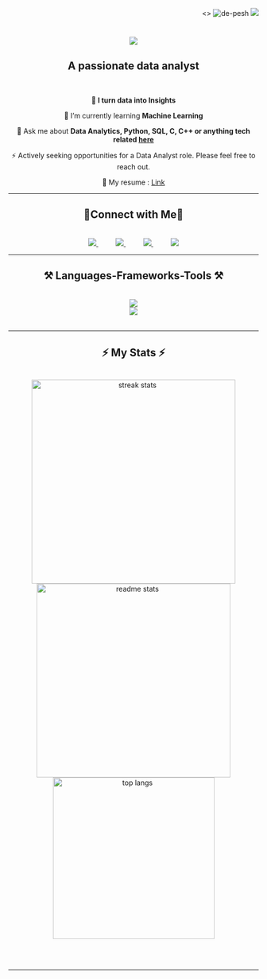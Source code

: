 <p align="right"> 
<>    <img src="https://komarev.com/ghpvc/?username=de-pesh&label=Profile%20views&color=0e75b6&style=plastic" alt="de-pesh" /> 
    <a href="https://visitcount.itsvg.in">
  <img src="https://visitcount.itsvg.in/api?id=bibhushansaakha&label=Profile%20Views&color=1&icon=3&pretty=true"/>
    </a>
</p>
<h1 align="center">
    <img src="https://readme-typing-svg.herokuapp.com/?font=Righteous&size=35&center=true&vCenter=true&width=500&height=70&duration=3000&lines=Hi+There!+👋;+I'm+Deepesh!;" />
</h1>
 
<h2 align="center">A passionate data analyst</h2>
<br/>

<div align="center">
 
 🔭 **I turn data into Insights**
 
 🌱 I’m currently learning **Machine Learning**

💬 Ask me about **Data Analytics, Python, SQL, C, C++ or anything tech related [here](https://github.com/de-pesh/de-pesh/issues)**

⚡ Actively seeking opportunities for a Data Analyst role. Please feel free to reach out.

📃 My resume : [Link](https://drive.google.com/file/d/1rvDUUr0uKRr93C2TWJsjFYNazYJqkPKfzN7_nowcTCM/view?usp=sharing)

 </div>

</div>
 
<hr/>
 
<h2 align="center">🔗Connect with Me🔗</h2>
<br/>
<div align="center"> 
  <a href="mailto:deepesh1379@gmail.com">
    <img src="https://img.shields.io/badge/Gmail-333333?style=for-the-badge&logo=gmail&logoColor=red" /> 
  </a>
    &nbsp;&nbsp;&nbsp;&nbsp;&nbsp;&nbsp;&nbsp;&nbsp;
  <a href="https://linkedin.com/in/de-pesh" target="_blank">
    <img src="https://img.shields.io/badge/LinkedIn-0077B5?style=for-the-badge&logo=linkedin&logoColor=white" target="_blank" /> 
  </a>
    &nbsp;&nbsp;&nbsp;&nbsp;&nbsp;&nbsp;&nbsp;&nbsp;
  <a href="https://de-pesh.github.io/de" target="_blank">
     <img src="https://img.shields.io/badge/Portfolio-FF5722?style=for-the-badge&logo=todoist&logoColor=white" target="_blank" /> 
  </a>
    &nbsp;&nbsp;&nbsp;&nbsp;&nbsp;&nbsp;&nbsp;&nbsp;
    <a href="https://www.youtube.com/@de-pesh" target="_blank">
     <img src="https://img.shields.io/badge/Youtube-d90000?style=for-the-badge&logo=youtube&logoColor=white" target="_blank" /> 
  </a>
</div>

<hr/>
 
<h2 align="center">⚒️ Languages-Frameworks-Tools ⚒️</h2>
<br/>
<div align="center">
    <img src="https://skillicons.dev/icons?i=aws,arduino,bash,html,css,vscode,github,git,figma,linux" /><br>
    <img src="https://skillicons.dev/icons?i=javascript,python,c,cpp,java,mysql,flask,tensorflow,pytorch" /><br><br>
</div>
    
<hr/>

<h2 align="center">⚡ My Stats ⚡</h2>
<br>
<div align=center>
  <img width=410 src="https://github-readme-streak-stats-salesp07.vercel.app/?user=de-pesh&count_private=true&theme=react&border_radius=10" alt="streak stats"/>
  <img width=390 src="https://github-readme-stats-salesp07.vercel.app/api?username=de-pesh&count_private=true&show_icons=true&theme=react&rank_icon=github&border_radius=10" alt="readme stats" />
  <br/>
  <img width=325 align="center" src="https://github-readme-stats-salesp07.vercel.app/api/top-langs/?username=de-pesh&hide=HTML&langs_count=8&layout=compact&theme=react&border_radius=10&size_weight=0.5&count_weight=0.5&exclude_repo=github-readme-stats" alt="top langs" />
</div>

<br/><br/>

<hr/>
